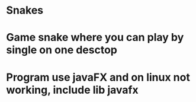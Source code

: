 # Snakes

# Game snake where you can play by single on one desctop

# Program use javaFX and on linux not working, include lib javafx
